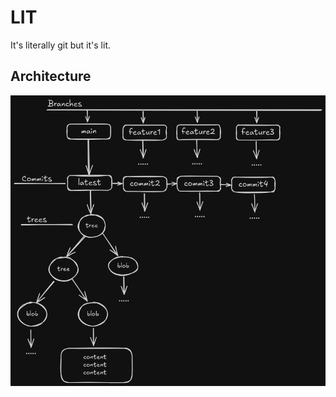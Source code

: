 # LIT

It's literally git but it's lit.

## Architecture

![Lit Architecture](assets/lit-architecture.png)
